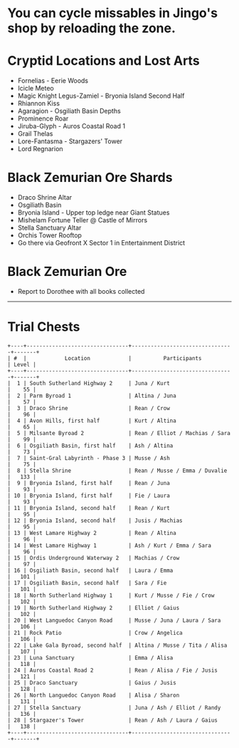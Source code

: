# You can cycle missables in Jingo's shop by reloading the zone.
# Cryptid Locations and Lost Arts
- Fornelias - Eerie Woods
 - Icicle Meteo
- Magic Knight Legus-Zamiel - Bryonia Island Second Half
 - Rhiannon Kiss
- Agaragion - Osgiliath Basin Depths
 - Prominence Roar
- Jiruba-Glyph - Auros Coastal Road 1
 - Grail Thelas
- Lore-Fantasma - Stargazers' Tower
 - Lord Regnarion
# Black Zemurian Ore Shards
- Draco Shrine Altar
- Osgiliath Basin
- Bryonia Island - Upper top ledge near Giant Statues
- Mishelam Fortune Teller @ Castle of Mirrors
- Stella Sanctuary Altar
- Orchis Tower Rooftop
 - Go there via Geofront X Sector 1 in Entertainment District
# Black Zemurian Ore
- Report to Dorothee with all books collected

----------------------------------------------------------------------------------

# Trial Chests
```
+----+--------------------------------+--------------------------------+-------+
| #  |            Location            |          Participants          | Level |
+----+--------------------------------+--------------------------------+-------+
|  1 | South Sutherland Highway 2     | Juna / Kurt                    |    55 |
|  2 | Parm Byroad 1                  | Altina / Juna                  |    57 |
|  3 | Draco Shrine                   | Rean / Crow                    |    96 |
|  4 | Avon Hills, first half         | Kurt / Altina                  |    65 |
|  5 | Milsante Byroad 2              | Rean / Elliot / Machias / Sara |    99 |
|  6 | Osgiliath Basin, first half    | Ash / Altina                   |    73 |
|  7 | Saint-Gral Labyrinth - Phase 3 | Musse / Ash                    |    75 |
|  8 | Stella Shrine                  | Rean / Musse / Emma / Duvalie  |   133 |
|  9 | Bryonia Island, first half     | Rean / Juna                    |    93 |
| 10 | Bryonia Island, first half     | Fie / Laura                    |    93 |
| 11 | Bryonia Island, second half    | Rean / Kurt                    |    95 |
| 12 | Bryonia Island, second half    | Jusis / Machias                |    95 |
| 13 | West Lamare Highway 2          | Rean / Altina                  |    96 |
| 14 | West Lamare Highway 1          | Ash / Kurt / Emma / Sara       |    96 |
| 15 | Ordis Underground Waterway 2   | Machias / Crow                 |    97 |
| 16 | Osgiliath Basin, second half   | Laura / Emma                   |   101 |
| 17 | Osgiliath Basin, second half   | Sara / Fie                     |   101 |
| 18 | North Sutherland Highway 1     | Kurt / Musse / Fie / Crow      |   102 |
| 19 | North Sutherland Highway 2     | Elliot / Gaius                 |   102 |
| 20 | West Languedoc Canyon Road     | Musse / Juna / Laura / Sara    |   106 |
| 21 | Rock Patio                     | Crow / Angelica                |   106 |
| 22 | Lake Gala Byroad, second half  | Altina / Musse / Tita / Alisa  |   107 |
| 23 | Luna Sanctuary                 | Emma / Alisa                   |   118 |
| 24 | Auros Coastal Road 2           | Rean / Alisa / Fie / Jusis     |   121 |
| 25 | Draco Sanctuary                | Gaius / Jusis                  |   128 |
| 26 | North Languedoc Canyon Road    | Alisa / Sharon                 |   131 |
| 27 | Stella Sanctuary               | Juna / Ash / Elliot / Randy    |   136 |
| 28 | Stargazer's Tower              | Rean / Ash / Laura / Gaius     |   138 |
+----+--------------------------------+--------------------------------+-------+
```